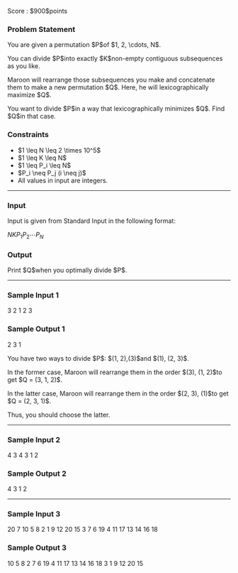 
<div>

<span>

<span>

<p>
Score : $900$points
</p>

<div>

<section>

### **Problem Statement**

<p>
You are given a permutation $P$of $1, 2, \cdots, N$.
</p>

<p>
You can divide $P$into exactly $K$non-empty contiguous subsequences as you like.
</p>

<p>
Maroon will rearrange those subsequences you make and concatenate them to make a new permutation $Q$.
Here, he will lexicographically maximize $Q$.
</p>

<p>
You want to divide $P$in a way that lexicographically minimizes $Q$. Find $Q$in that case.
</p>

</section>

</div>

<div>

<section>

### **Constraints**

<ul>

<li>
$1 \leq N \leq 2 \times 10^5$
</li>

<li>
$1 \leq K \leq N$
</li>

<li>
$1 \leq P_i \leq N$
</li>

<li>
$P_i \neq P_j (i \neq j)$
</li>

<li>
All values in input are integers.   
</li>

</ul>

</section>

</div>

---

<div>

<div>

<section>

### **Input**

<p>
Input is given from Standard Input in the following format:
</p>

<div>

$N$$K$$P_1$$P_2$$\cdots$$P_N$
</div>

</section>

</div>

<div>

<section>

### **Output**

<p>
Print $Q$when you optimally divide $P$. 
</p>

</section>

</div>

</div>

---

<div>

<section>

### **Sample Input 1**

<div>

3 2
1 2 3

</div>

</section>

</div>

<div>

<section>

### **Sample Output 1**

<div>

2 3 1

</div>

<p>
You have two ways to divide $P$: $(1, 2),(3)$and $(1), (2, 3)$.
</p>

<p>
In the former case, Maroon will rearrange them in the order $(3), (1, 2)$to get $Q = (3, 1, 2)$.
</p>

<p>
In the latter case, Maroon will rearrange them in the order $(2, 3), (1)$to get $Q = (2, 3, 1)$.
</p>

<p>
Thus, you should choose the latter.
</p>

</section>

</div>

---

<div>

<section>

### **Sample Input 2**

<div>

4 3
4 3 1 2

</div>

</section>

</div>

<div>

<section>

### **Sample Output 2**

<div>

4 3 1 2

</div>

</section>

</div>

---

<div>

<section>

### **Sample Input 3**

<div>

20 7
10 5 8 2 1 9 12 20 15 3 7 6 19 4 11 17 13 14 16 18

</div>

</section>

</div>

<div>

<section>

### **Sample Output 3**

<div>

10 5 8 2 7 6 19 4 11 17 13 14 16 18 3 1 9 12 20 15

</div>

</section>

</div>

</span>

</span>

</div>
